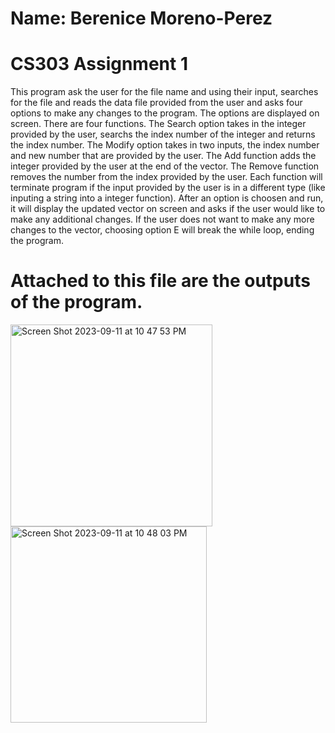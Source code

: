 # Name: Berenice Moreno-Perez

# CS303 Assignment 1

This program ask the user for the file name and using their input, searches for 
the file and reads the data file provided from the user and asks four options to 
make any changes to the program. The options are displayed on screen. There are
four functions. The Search option takes in the integer provided by the user, 
searchs the index number of the integer and returns the index number. The Modify 
option takes in two inputs, the index number and new number that are provided by 
the user. The Add function adds the integer provided by the user at the end of 
the vector. The Remove function removes the number from the index provided by the 
user. Each function will terminate program if the input provided by the user
is in a different type (like inputing a string into a integer function). After 
an option is choosen and run, it will display the updated vector on screen and 
asks if the user would like to make any additional changes. If the user does not
want to make any more changes to the vector, choosing option E will break the 
while loop, ending the program.


# Attached to this file are the outputs of the program.

<img width="323" alt="Screen Shot 2023-09-11 at 10 47 53 PM" src="https://github.com/Bere-MP/CS303_AssignmentOne/assets/113536555/b4375e1a-4636-4b41-a2ff-fb3c4ea833eb">
<img width="314" alt="Screen Shot 2023-09-11 at 10 48 03 PM" src="https://github.com/Bere-MP/CS303_AssignmentOne/assets/113536555/d8354a23-6bb4-4134-a7f7-7ae6da5a58e8">

